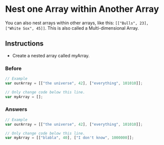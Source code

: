 # Nest one Array within Another Array

You can also nest arrays within other arrays,
like this: `[["Bulls", 23], ["White Sox", 45]]`. This is also called
a Multi-dimensional Array.

## Instructions
 - Create a nested array called myArray.

### Before

```javascript
// Example
var ourArray = [["the universe", 42], ["everything", 101010]];

// Only change code below this line.
var myArray = [];
```

### Answers

```javascript
// Example
var ourArray = [["the universe", 42], ["everything", 101010]];

// Only change code below this line.
var myArray = [["blabla", 40], ["I don't know", 1000000]];
```